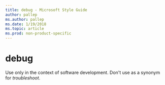 ```yaml
---
title: debug - Microsoft Style Guide
author: pallep
ms.author: pallep
ms.date: 1/19/2018
ms.topic: article
ms.prod: non-product-specific
---
```


# debug

Use only in the context of software development. Don't use as a synonym for *troubleshoot*. 

